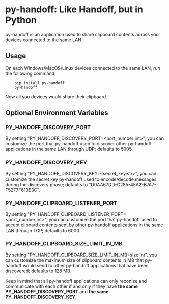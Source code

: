 # py-handoff: Like Handoff, but in Python
py-handoff is an application used to share clipboard contents across your devices connected to the same LAN.

## Usage
On each Windows/MacOS/Linux devices connected to the same LAN, run the following command:
```
    pip install py-handoff
    py-handoff
```
Now all you devices would share their clipboard.

## Optional Environment Variables
### PY_HANDOFF_DISCOVERY_PORT
By setting "PY_HANDOFF_DISCOVERY_PORT=<port_number:int>", you can customize the port that py-handoff used to discover other py-handoff applications in the same LAN through UDP; defaults to 5005.
### PY_HANDOFF_DISCOVERY_KEY
By setting "PY_HANDOFF_DISCOVERY_KEY=<secret_key:str>", you can customize the secret key py-handoff used to encode/decode messages during the discovery phase; defaults to "D0AA67DD-C285-45A2-B7A7-F5277F613E3C".
### PY_HANDOFF_CLIPBOARD_LISTENER_PORT
By setting "PY_HANDOFF_CLIPBOARD_LISTENER_PORT=<port_number:int>", you can customize the port that py-handoff used to accept cliboard contents sent by other py-handoff applications in the same LAN through TCP; defaults to 6000.
### PY_HANDOFF_CLIPBOARD_SIZE_LIMIT_IN_MB
By setting "PY_HANDOFF_CLIPBOARD_SIZE_LIMIT_IN_MB=<size:int>", you can customize the maximum size of clipboard contents in MB that py-handoff would send to other py-handoff applications that have been discovered; defaults to 128 MB.

Keep in mind that all py-handoff applications can only reconize and communicate with each other if and only if they have **the same PY_HANDOFF_DISCOVERY_PORT** and **the same PY_HANDOFF_DISCOVERY_KEY**.